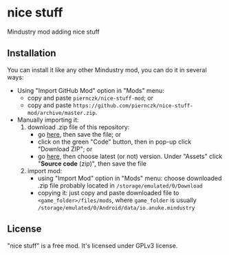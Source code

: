 # nice stuff

Mindustry mod adding nice stuff

## Installation

You can install it like any other Mindustry mod, you can do it in several ways:

- Using "Import GitHub Mod" option in "Mods" menu:
  - copy and paste `piernczk/nice-stuff-mod`; or
  - copy and paste `https://github.com/piernczk/nice-stuff-mod/archive/master.zip`.
- Manually importing it:
  1. download .zip file of this repository:
      - go [here](https://github.com/piernczk/nice-stuff-mod/archive/master.zip), then save the file; or
      - click on the green "Code" button, then in pop-up click "Download ZIP"; or
      - go [here](https://github.com/piernczk/nice-stuff-mod/releases), then choose latest (or not)
      version. Under "Assets" click "**Source code** (zip)", then save the file
  2. import mod:
      - using "Import Mod" option in "Mods" menu: choose downloaded .zip file probably located in
      `/storage/emulated/0/Download`
      - copying it: just copy and paste downloaded file to `<game_folder>/files/mods`, where
      `game_folder` is usually `/storage/emulated/0/Android/data/io.anuke.mindustry`

## License

"nice stuff" is a free mod. It's licensed under GPLv3 license.
